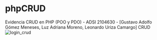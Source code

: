 # phpCRUD
Evidencia CRUD en PHP (POO y PDO) - ADSI 2104630 - [Gustavo Adolfo Gómez Meneses, Luz Adriana Moreno, Leonardo Uriza Camargo]
CRUD
![login_crud](https://user-images.githubusercontent.com/83795509/131199258-6143bb8c-6d01-41f2-8491-9e123c414ce7.gif)

